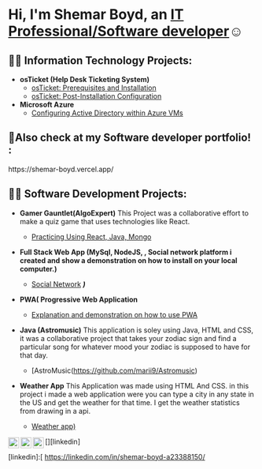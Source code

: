 <h1>Hi, I'm Shemar Boyd, an <a href="(https://www.linkedin.com/in/shemar-boyd-a23388150/)">IT Professional/Software developer</a>☺</h1>

<h2>👨‍💻 Information Technology Projects:</h2>

- <b>osTicket (Help Desk Ticketing System)</b>
  - [osTicket: Prerequisites and Installation](https://github.com/marii9/osticket-prereqqs)
  - [osTicket: Post-Installation Configuration](https://github.com/marii9/post-install-config)
- <b>Microsoft Azure</b>
  - [Configuring Active Directory within Azure VMs](https://github.com/marii99/configure-ad)


<h2>🤳Also check at my Software developer portfolio! :</h2>
https://shemar-boyd.vercel.app/

<h2>👨‍💻 Software Development Projects:</h2>

- <b>Gamer Gauntlet(AlgoExpert)</b>
This Project was a collaborative effort to make a quiz game that uses technologies like React.
  - [Practicing Using React, Java, Mongo](https://github.com/marii9/gamers-gauntlet)
- <b>Full Stack Web App (MySql, NodeJS, , Social network platform i created and show a demonstration on how to install on your local computer.)</b>
  - [Social Network](https://github.com/marii9/social-network
) <b><i>)</b></i>
- <b>PWA( Progressive Web Application</b>
  - [Explanation and demonstration on how to use PWA](https://github.com/marii99/pwa
)
- <b>Java (Astromusic)</b>
    This application is soley using Java, HTML and CSS, it was a collaborative project that takes your zodiac sign and find a particular song for whatever mood your zodiac is supposed to have for that day.
  - [AstroMusic(https://github.com/marii9/Astromusic)
  
- <b>Weather App</b>
   This Application was made using HTML And CSS. in this project i made a web application were you can type a city in any state in the US and get the weather for that time. I get the weather statistics from drawing in a api.
  - [Weather app)](https://github.com/marii9/weather-app
)



[<img align="left" alt="Shemar | Twitter" width="22px" src="https://cdn.jsdelivr.net/npm/simple-icons@v3/icons/twitter.svg" />][twitter]
[<img align="left" alt="Shemar| LinkedIn" width="22px" src="https://cdn.jsdelivr.net/npm/simple-icons@v3/icons/linkedin.svg" />][linkedin]
[<img align="left" alt="Shemar | Instagram" width="22px" src="https://cdn.jsdelivr.net/npm/simple-icons@v3/icons/instagram.svg" />][instagram]

[twitter]: https://twitter.com/
[instagram]: https://www.instagram.com/
[linkedin]:[ https://linkedin.com/in/shemar-boyd-a23388150/
<!--





-->
